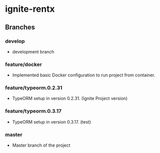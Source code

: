 # ignite-rentx

## Branches

### develop

- development branch

### feature/docker

- Implemented basic Docker configuration to run project from container.

### feature/typeorm.0.2.31

- TypeORM setup in version 0.2.31. (Ignite Project version)

### feature/typeorm.0.3.17

- TypeORM setup in version 0.3.17. (test)

### master

- Master branch of the project
